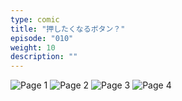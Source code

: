 ```yaml
---
type: comic
title: "押したくなるボタン？"
episode: "010"
weight: 10
description: ""
---
```


![Page 1](cut-1.jpg)
![Page 2](cut-2.jpg)
![Page 3](cut-3.jpg)
![Page 4](cut-4.jpg)
